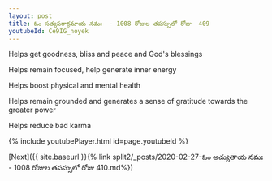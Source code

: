 ```yaml
---
layout: post
title: ఓం సత్యపరాక్రమాయ నమః  - 1008 రోజుల తపస్సులో రోజు  409
youtubeId: Ce9IG_noyek
---
```

 
 
Helps get goodness, bliss and peace and God's blessings
 
Helps remain focused, help generate inner energy 
 
Helps boost physical and mental health 
 
Helps remain grounded and generates a sense of gratitude towards the greater power 
 
Helps reduce bad karma
 
 
 
 


{% include youtubePlayer.html id=page.youtubeId %}
 
[Next]({{ site.baseurl }}{% link  split2/_posts/2020-02-27-ఓం అచ్యుతాయ నమః  - 1008 రోజుల తపస్సులో రోజు  410.md%})
 
